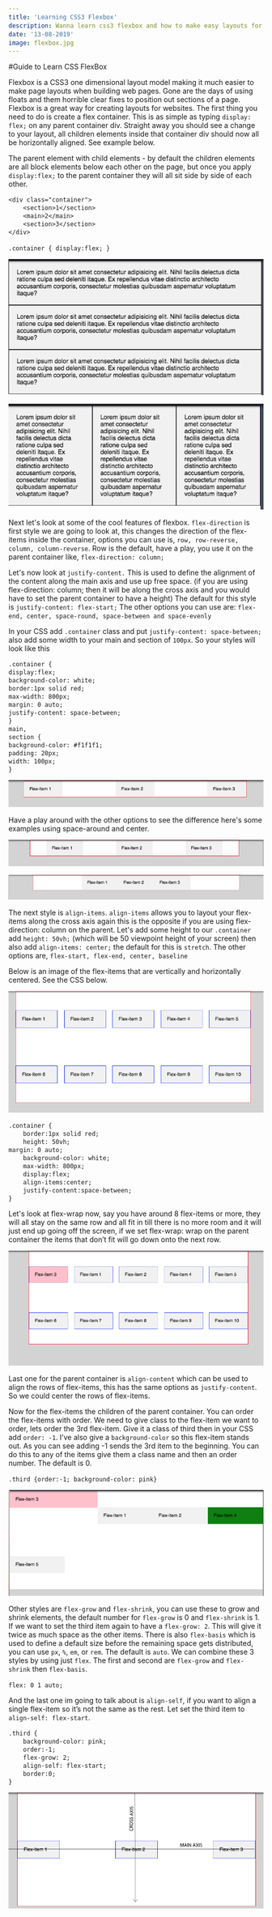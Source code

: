 ```yaml
---
title: 'Learning CSS3 Flexbox'
description: Wanna learn css3 flexbox and how to make easy layouts for your websites.
date: '13-08-2019'
image: flexbox.jpg
---
```


#Guide to Learn CSS FlexBox

Flexbox is a CSS3 one dimensional layout model making it much easier to make page layouts when building web pages. Gone are the days of using floats and them horrible clear fixes to position out sections of a page. Flexbox is a great way for creating layouts for websites. The first thing you need to do is create a flex container. This is as simple as typing `display: flex;` on any parent container div. Straight away you should see a change to your layout, all children elements inside that container div should now all be horizontally aligned. See example below.

The parent element with child elements - by default the children elements are all block elements below each other on the page, but once you apply `display:flex;` to the parent container they will all sit side by side of each other.

```
<div class="container">
	<section>1</section>
	<main>2</main>
	<section>3</section>
</div>

.container { display:flex; }
```
![flexbox](flexbox001.png)

![flexbox](flexbox002.png)

Next let's look at some of the cool features of flexbox. `flex-direction` is first style we are going to look at, this changes the direction of the flex-items inside the container, options you can use is, `row, row-reverse, column, column-reverse`. Row is the default, have a play, you use it on the parent container like, `flex-direction: column;`

Let's now look at `justify-content.` This is used to define the alignment of the content along the main axis and use up free space. (if you are using flex-direction: column; then it will be along the cross axis and you would have to set the parent container to have a height) The default for this style is `justify-content: flex-start;`
The other options you can use are:  `flex-end, center, space-round, space-between and space-evenly`

In your CSS add `.container` class and put `justify-content: space-between;` also add some width to your main and section of `100px`. So your styles will look like this

```
.container {
display:flex;
background-color: white;
border:1px solid red;
max-width: 800px;
margin: 0 auto;
justify-content: space-between;
}
main,
section { 	
background-color: #f1f1f1;
padding: 20px;
width: 100px;
}
```
![flexbox](flexbox003.png)

Have a play around with the other options to see the difference here's some examples using space-around and center.

![flexbox](flexbox004.png)

![flexbox](flexbox005.png)

The next style is `align-items`. `align-items` allows you to layout your flex-items along the cross axis again this is the opposite if you are using flex-direction: column on the parent. Let's add some height to our `.container` add `height: 50vh;` (which will be 50 viewpoint height of your screen) then also add `align-items: center;` the default for this is `stretch`. The other options are, `flex-start, flex-end, center, baseline`

Below is an image of the flex-items that are vertically and horizontally centered. See the CSS below.

![flexbox](flexbox006.png)

```
.container {
	border:1px solid red;
	height: 50vh;
margin: 0 auto;
	background-color: white;
	max-width: 800px;
	display:flex;
	align-items:center;
	justify-content:space-between;
}
```

Let's look at flex-wrap now, say you have around 8 flex-items or more, they will all stay on the same row and all fit in till there is no more room and it will just end up going off the screen, if we set flex-wrap: wrap on the parent container the items that don’t fit will go down onto the next row.

![flexbox](flexbox007.png)

Last one for the parent container is `align-content` which can be used to align the rows of flex-items, this has the same options as `justify-content`. So we could center the rows of flex-items.

Now for the flex-items the children of the parent container. You can order the flex-items with order. We need to give class to the flex-item we want to order, lets order the 3rd flex-item. Give it a class of third then in your CSS add `order: -1`. I’ve also give a `background-color` so this flex-item stands out. As you can see adding -1 sends the 3rd item to the beginning. You can do this to any of the items give them a class name and then an order number. The default is 0.

`.third {order:-1; background-color: pink}`

![flexbox](flexbox008.png)

Other styles are `flex-grow` and `flex-shrink`, you can use these to grow and shrink elements, the default number for `flex-grow` is 0 and `flex-shrink` is 1. If we want to set the third item again to have a `flex-grow: 2`. This will give it twice as much space as the other items. There is also `flex-basis` which is used to define a default size before the remaining space gets distributed, you can use `px`, `%`, `em`, or `rem`. The default is `auto`. We can combine these 3 styles by using just `flex`. The first and second are `flex-grow` and `flex-shrink` then `flex-basis`.

`flex: 0 1 auto;`

And the last one im going to talk about is `align-self`, if you want to align a single flex-item so it’s not the same as the rest. Let set the third item to `align-self: flex-start`.

```
.third {
	background-color: pink;
	order:-1;
	flex-grow: 2;
	align-self: flex-start;
	border:0;
}
```

![flexbox](flexbox009.png)